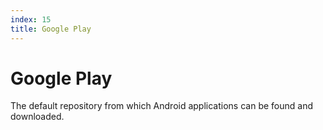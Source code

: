 ```yaml
---
index: 15
title: Google Play
---
```

# Google Play

The default repository from which Android applications can be found and downloaded.